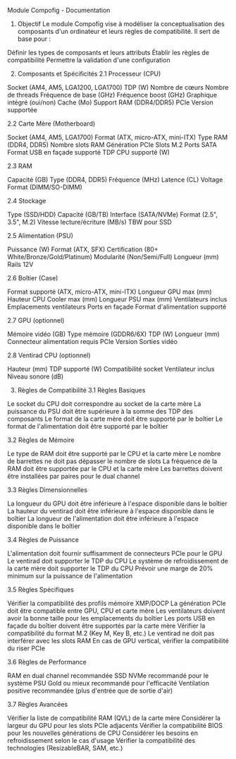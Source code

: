 Module Compofig - Documentation

1. Objectif
Le module Compofig vise à modéliser la conceptualisation des composants d'un ordinateur et leurs règles de compatibilité. Il sert de base pour :

Définir les types de composants et leurs attributs
Établir les règles de compatibilité
Permettre la validation d'une configuration

2. Composants et Spécificités
2.1 Processeur (CPU)

Socket (AM4, AM5, LGA1200, LGA1700)
TDP (W)
Nombre de cœurs
Nombre de threads
Fréquence de base (GHz)
Fréquence boost (GHz)
Graphique intégré (oui/non)
Cache (Mo)
Support RAM (DDR4/DDR5)
PCIe Version supportée

2.2 Carte Mère (Motherboard)

Socket (AM4, AM5, LGA1700)
Format (ATX, micro-ATX, mini-ITX)
Type RAM (DDR4, DDR5)
Nombre slots RAM
Génération PCIe
Slots M.2
Ports SATA
Format USB en façade supporté
TDP CPU supporté (W)

2.3 RAM

Capacité (GB)
Type (DDR4, DDR5)
Fréquence (MHz)
Latence (CL)
Voltage
Format (DIMM/SO-DIMM)

2.4 Stockage

Type (SSD/HDD)
Capacité (GB/TB)
Interface (SATA/NVMe)
Format (2.5", 3.5", M.2)
Vitesse lecture/écriture (MB/s)
TBW pour SSD

2.5 Alimentation (PSU)

Puissance (W)
Format (ATX, SFX)
Certification (80+ White/Bronze/Gold/Platinum)
Modularité (Non/Semi/Full)
Longueur (mm)
Rails 12V

2.6 Boîtier (Case)

Format supporté (ATX, micro-ATX, mini-ITX)
Longueur GPU max (mm)
Hauteur CPU Cooler max (mm)
Longueur PSU max (mm)
Ventilateurs inclus
Emplacements ventilateurs
Ports en façade
Format d'alimentation supporté

2.7 GPU (optionnel)

Mémoire vidéo (GB)
Type mémoire (GDDR6/6X)
TDP (W)
Longueur (mm)
Connecteur alimentation requis
PCIe Version
Sorties vidéo

2.8 Ventirad CPU (optionnel)

Hauteur (mm)
TDP supporté (W)
Compatibilité socket
Ventilateur inclus
Niveau sonore (dB)

3. Règles de Compatibilité
3.1 Règles Basiques

Le socket du CPU doit correspondre au socket de la carte mère
La puissance du PSU doit être supérieure à la somme des TDP des composants
Le format de la carte mère doit être supporté par le boîtier
Le format de l'alimentation doit être supporté par le boîtier

3.2 Règles de Mémoire

Le type de RAM doit être supporté par le CPU et la carte mère
Le nombre de barrettes ne doit pas dépasser le nombre de slots
La fréquence de la RAM doit être supportée par le CPU et la carte mère
Les barrettes doivent être installées par paires pour le dual channel

3.3 Règles Dimensionnelles

La longueur du GPU doit être inférieure à l'espace disponible dans le boîtier
La hauteur du ventirad doit être inférieure à l'espace disponible dans le boîtier
La longueur de l'alimentation doit être inférieure à l'espace disponible dans le boîtier

3.4 Règles de Puissance

L'alimentation doit fournir suffisamment de connecteurs PCIe pour le GPU
Le ventirad doit supporter le TDP du CPU
Le système de refroidissement de la carte mère doit supporter le TDP du CPU
Prévoir une marge de 20% minimum sur la puissance de l'alimentation

3.5 Règles Spécifiques

Vérifier la compatibilité des profils mémoire XMP/DOCP
La génération PCIe doit être compatible entre GPU, CPU et carte mère
Les ventilateurs doivent avoir la bonne taille pour les emplacements du boîtier
Les ports USB en façade du boîtier doivent être supportés par la carte mère
Vérifier la compatibilité du format M.2 (Key M, Key B, etc.)
Le ventirad ne doit pas interférer avec les slots RAM
En cas de GPU vertical, vérifier la compatibilité du riser PCIe

3.6 Règles de Performance

RAM en dual channel recommandée
SSD NVMe recommandé pour le système
PSU Gold ou mieux recommandé pour l'efficacité
Ventilation positive recommandée (plus d'entrée que de sortie d'air)

3.7 Règles Avancées

Vérifier la liste de compatibilité RAM (QVL) de la carte mère
Considérer la largeur du GPU pour les slots PCIe adjacents
Vérifier la compatibilité BIOS pour les nouvelles générations de CPU
Considérer les besoins en refroidissement selon le cas d'usage
Vérifier la compatibilité des technologies (ResizableBAR, SAM, etc.)
